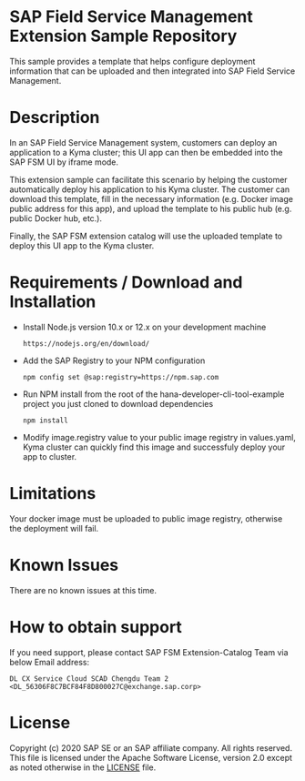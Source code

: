 # SAP Field Service Management Extension Sample Repository
This sample provides a template that helps configure deployment information that can be uploaded and then integrated into SAP Field Service Management.

# Description
In an SAP Field Service Management system, customers can deploy an application to a Kyma cluster; this UI app can then be embedded into the SAP FSM UI by iframe mode.

This extension sample can facilitate this scenario by helping the customer automatically deploy his application to his Kyma cluster. The customer can download this template, fill in the necessary information (e.g. Docker image public address for this app), and upload the template to his public hub (e.g. public Docker hub, etc.).

Finally, the SAP FSM extension catalog will use the uploaded template to deploy this UI app to the Kyma cluster.

# Requirements / Download and Installation
* Install Node.js version 10.x or 12.x on your development machine
  ```
  https://nodejs.org/en/download/
  ```
* Add the SAP Registry to your NPM configuration
  ```
  npm config set @sap:registry=https://npm.sap.com
  ```
* Run NPM install from the root of the hana-developer-cli-tool-example project you just cloned to download dependencies
  ```
  npm install
  ```
* Modify image.registry value to your public image registry in values.yaml, Kyma cluster can quickly find this image and 
  successfuly deploy your app to cluster.

# Limitations
Your docker image must be uploaded to public image registry, otherwise the deployment will fail.

# Known Issues
There are no known issues at this time.

# How to obtain support
If you need support, please contact SAP FSM Extension-Catalog Team via below Email address:
```$xslt
DL CX Service Cloud SCAD Chengdu Team 2 <DL_56306F8C7BCF84F8D800027C@exchange.sap.corp>
```

# License
Copyright (c) 2020 SAP SE or an SAP affiliate company. All rights reserved. This file is licensed under the Apache Software License, version 2.0 except as noted otherwise in the [LICENSE](./LICENSE) file.
